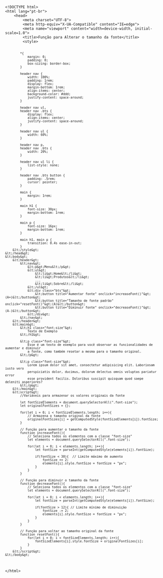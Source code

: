 
<Code language='html'>
&lt;!DOCTYPE html&gt;
&lt;html lang="pt-br"&gt;
    &lt;head&gt;
        &lt;meta charset="UTF-8"&gt;
        &lt;meta http-equiv="X-UA-Compatible" content="IE=edge"&gt;
        &lt;meta name="viewport" content="width=device-width, initial-scale=1.0"&gt;
        &lt;title&gt;Função para Alterar o tamanho da fonte&lt;/title&gt;
        &lt;style&gt;

            *{
                margin: 0;
                padding: 0;
                box-sizing: border-box;
            }

            header nav {
                width: 100%;
                padding: 1rem;
                display: flex;
                margin-bottom: 1rem;
                align-items: center;
                background-color: #ddd;
                justify-content: space-around;
            }

            header nav ul, 
            header nav .bts {
                display: flex;
                align-items: center;
                justify-content: space-around;
            }

            header nav ul {
                width: 60%;
            }

            header nav p, 
            header nav .bts {
                width: 20%;
            }

            header nav ul li {
                list-style: none;
            }

            header nav .bts button {
                padding: .5rem;
                cursor: pointer;
            }

            main {
                margin: 1rem;
            }

            main h1 {
                font-size: 30px;
                margin-bottom: 1rem;
            }

            main p {
                font-size: 16px;
                margin-bottom: 1rem;
            }

            main h1, main p {
                transition: 0.4s ease-in-out;
            }
        &lt;/style&gt;
    &lt;/head&gt;
    &lt;body&gt;
        &lt;header&gt;
            &lt;nav&gt;
                &lt;p&gt;Menu&lt;/p&gt;
                &lt;ul&gt;
                    &lt;li&gt;Home&lt;/li&gt;
                    &lt;li&gt;Produtos&lt;/li&gt;
                    ...
                    &lt;li&gt;Sobre&lt;/li&gt;
                &lt;/ul&gt;
                &lt;div class="bts"&gt;
                    &lt;button title="Aumentar fonte" onclick="increaseFont()"&gt;(A+)&lt;/button&gt;
                    &lt;button title="Tamanho de fonte padrão" onclick="resetFont()"&gt;(A)&lt;/button&gt;
                    &lt;button title="Diminuir fonte" onclick="decreaseFont()"&gt;(A-)&lt;/button&gt;
                &lt;/div&gt;
            &lt;/nav&gt;
        &lt;/header&gt;
        &lt;main&gt;
            &lt;h1 class="font-size"&gt;
                Texto de Exemplo
            &lt;/h1&gt;

            &lt;p class="font-size"&gt;
                Esse é um texto de exemplo para você observar as funcionalidades de aumentar e diminuir 
                a fonte, como também resetar a mesma para o tamanho original.
            &lt;/p&gt;

            &lt;p class="font-size"&gt;
                Lorem ipsum dolor sit amet, consectetur adipisicing elit. Laboriosam iusto vero 
                perspiciatis dolor, ducimus, dolorum delectus omnis voluptas pariatur error 
                esse provident facilis. Doloribus suscipit quisquam quod saepe deleniti asperiores?
            &lt;/p&gt;
        &lt;/main&gt;
        &lt;script&gt;
            //Variáveis para armazenar os valores originais da fonte

            let fontSizeElements = document.querySelectorAll(".font-size");
            let originalFontSizes = {};

            for(let i = 0; i < fontSizeElements.length; i++){
                // Armazena o tamanho original da fonte
                originalFontSizes[i] = getComputedStyle(fontSizeElements[i]).fontSize;
            }

            // Função para aumentar o tamanho da fonte
            function increaseFont(){
                // Seleciona todos os elementos com a classe "font-size"
                let elements = document.querySelectorAll(".font-size");

                for(let i = 0; i < elements.length; i++){
                    let fontSize = parseInt(getComputedStyle(elements[i]).fontSize);

                    if(fontSize < 30){  // Limite máximo de aumento
                        fontSize += 2;
                        elements[i].style.fontSize = fontSize + "px";
                    }
                }
            }

            // Função para diminuir o tamanho da fonte
            function decreaseFont(){
                // Seleciona todos os elementos com a classe "font-size"
                let elements = document.querySelectorAll(".font-size");

                for(let i = 0; i < elements.length; i++){
                    let fontSize = parseInt(getComputedStyle(elements[i]).fontSize);

                    if(fontSize > 12){ // Limite mínimo de diminuição
                        fontSize -= 2;
                        elements[i].style.fontSize = fontSize + "px";
                    }
                }
            }

            // Função para voltar ao tamanho original da fonte
            function resetFont(){
                for(let i = 0; i < fontSizeElements.length; i++){
                    fontSizeElements[i].style.fontSize = originalFontSizes[i];
                }
            }
        &lt;/script&gt;
    &lt;/body&gt;
&lt;/html&gt;
</Code>
